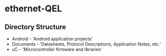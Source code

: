ethernet-QEL
============

Directory Structure
-------------------

* Android   - 'Android application projects'
* Documents - 'Datasheets, Protocol Descriptions, Application Notes, etc.'
* uC        - 'Microcontroller firmware and libraries'

